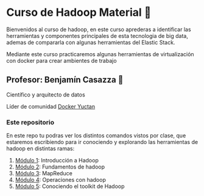 # Curso de Hadoop Material 🐘

Bienvenidos al curso de hadoop, en este curso aprederas a identificar las herramientas y componentes principales de esta tecnologia de big data, ademas de compararla con algunas herramientas del Elastic Stack.

Mediante este curso practicaremos algunas herramientas de virtualización con docker para crear ambientes de trabajo


## Profesor: Benjamín Casazza 🐘
Científico y arquitecto de datos

Líder de comunidad [Docker Yuctan ](https://events.docker.com/docker-yucatan/)

### Este repositorio

En este repo tu podras ver los distintos comandos vistos por clase, que estaremos escribiendo para ir conociendo y explorando las herramientas de hadoop en distintas ramas:


1.  [Módulo 1](https://github.com/terranigmark/curso-hadoop-platzi/tree/1_Configurar_nuestro_entorno_con_Hadoop): Introducción a Hadoop
2.  [Módulo 2](https://github.com/terranigmark/curso-hadoop-platzi/tree/2_Reconocer_y_dise%C3%B1ar_flujo_de_datos): Fundamentos de hadoop
3.  [Módulo 3](https://github.com/terranigmark/curso-hadoop-platzi/tree/3_MapReduce): MapReduce
4.  [Módulo 4](https://github.com/terranigmark/curso-hadoop-platzi/tree/4_Desarrollar_un_cluster_de_hadoop): Operaciones con hadoop
5.  [Módulo 5](https://github.com/terranigmark/curso-hadoop-platzi/tree/5_Conocer_Sqoop_e_integrar_Hbase): Conociendo el toolkit de Hadoop




